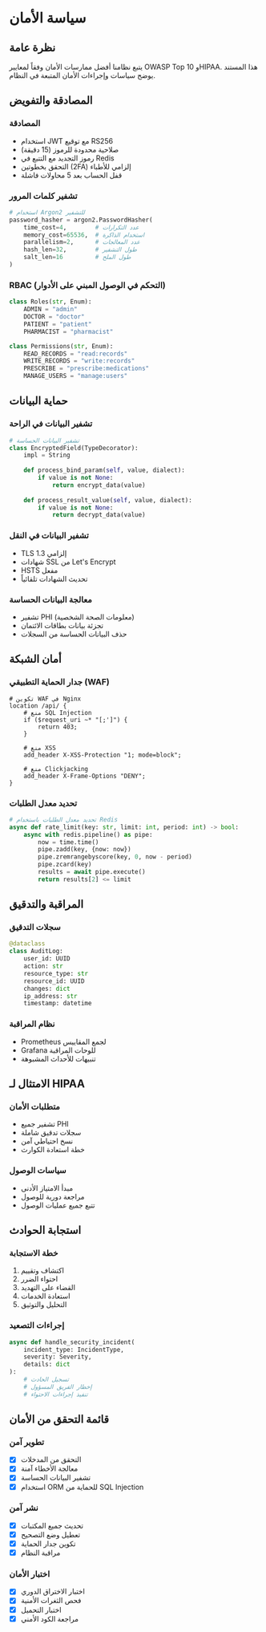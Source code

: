 # سياسة الأمان

## نظرة عامة
يتبع نظامنا أفضل ممارسات الأمان وفقاً لمعايير OWASP Top 10 وHIPAA. هذا المستند يوضح سياسات وإجراءات الأمان المتبعة في النظام.

## المصادقة والتفويض

### المصادقة
- استخدام JWT مع توقيع RS256
- صلاحية محدودة للرموز (15 دقيقة)
- رموز التجديد مع التتبع في Redis
- التحقق بخطوتين (2FA) إلزامي للأطباء
- قفل الحساب بعد 5 محاولات فاشلة

### تشفير كلمات المرور
```python
# استخدام Argon2 للتشفير
password_hasher = argon2.PasswordHasher(
    time_cost=4,        # عدد التكرارات
    memory_cost=65536,  # استخدام الذاكرة
    parallelism=2,      # عدد المعالجات
    hash_len=32,        # طول التشفير
    salt_len=16         # طول الملح
)
```

### RBAC (التحكم في الوصول المبني على الأدوار)
```python
class Roles(str, Enum):
    ADMIN = "admin"
    DOCTOR = "doctor"
    PATIENT = "patient"
    PHARMACIST = "pharmacist"

class Permissions(str, Enum):
    READ_RECORDS = "read:records"
    WRITE_RECORDS = "write:records"
    PRESCRIBE = "prescribe:medications"
    MANAGE_USERS = "manage:users"
```

## حماية البيانات

### تشفير البيانات في الراحة
```python
# تشفير البيانات الحساسة
class EncryptedField(TypeDecorator):
    impl = String
    
    def process_bind_param(self, value, dialect):
        if value is not None:
            return encrypt_data(value)
    
    def process_result_value(self, value, dialect):
        if value is not None:
            return decrypt_data(value)
```

### تشفير البيانات في النقل
- TLS 1.3 إلزامي
- شهادات SSL من Let's Encrypt
- HSTS مفعل
- تحديث الشهادات تلقائياً

### معالجة البيانات الحساسة
- تشفير PHI (معلومات الصحة الشخصية)
- تجزئة بيانات بطاقات الائتمان
- حذف البيانات الحساسة من السجلات

## أمان الشبكة

### جدار الحماية التطبيقي (WAF)
```nginx
# تكوين WAF في Nginx
location /api/ {
    # منع SQL Injection
    if ($request_uri ~* "[;']") {
        return 403;
    }
    
    # منع XSS
    add_header X-XSS-Protection "1; mode=block";
    
    # منع Clickjacking
    add_header X-Frame-Options "DENY";
}
```

### تحديد معدل الطلبات
```python
# تحديد معدل الطلبات باستخدام Redis
async def rate_limit(key: str, limit: int, period: int) -> bool:
    async with redis.pipeline() as pipe:
        now = time.time()
        pipe.zadd(key, {now: now})
        pipe.zremrangebyscore(key, 0, now - period)
        pipe.zcard(key)
        results = await pipe.execute()
        return results[2] <= limit
```

## المراقبة والتدقيق

### سجلات التدقيق
```python
@dataclass
class AuditLog:
    user_id: UUID
    action: str
    resource_type: str
    resource_id: UUID
    changes: dict
    ip_address: str
    timestamp: datetime
```

### نظام المراقبة
- Prometheus لجمع المقاييس
- Grafana للوحات المراقبة
- تنبيهات للأحداث المشبوهة

## الامتثال لـ HIPAA

### متطلبات الأمان
- تشفير جميع PHI
- سجلات تدقيق شاملة
- نسخ احتياطي آمن
- خطة استعادة الكوارث

### سياسات الوصول
- مبدأ الامتياز الأدنى
- مراجعة دورية للوصول
- تتبع جميع عمليات الوصول

## استجابة الحوادث

### خطة الاستجابة
1. اكتشاف وتقييم
2. احتواء الضرر
3. القضاء على التهديد
4. استعادة الخدمات
5. التحليل والتوثيق

### إجراءات التصعيد
```python
async def handle_security_incident(
    incident_type: IncidentType,
    severity: Severity,
    details: dict
):
    # تسجيل الحادث
    # إخطار الفريق المسؤول
    # تنفيذ إجراءات الاحتواء
```

## قائمة التحقق من الأمان

### تطوير آمن
- [x] التحقق من المدخلات
- [x] معالجة الأخطاء آمنة
- [x] تشفير البيانات الحساسة
- [x] استخدام ORM للحماية من SQL Injection

### نشر آمن
- [x] تحديث جميع المكتبات
- [x] تعطيل وضع التصحيح
- [x] تكوين جدار الحماية
- [x] مراقبة النظام

### اختبار الأمان
- [x] اختبار الاختراق الدوري
- [x] فحص الثغرات الأمنية
- [x] اختبار التحميل
- [x] مراجعة الكود الأمني
